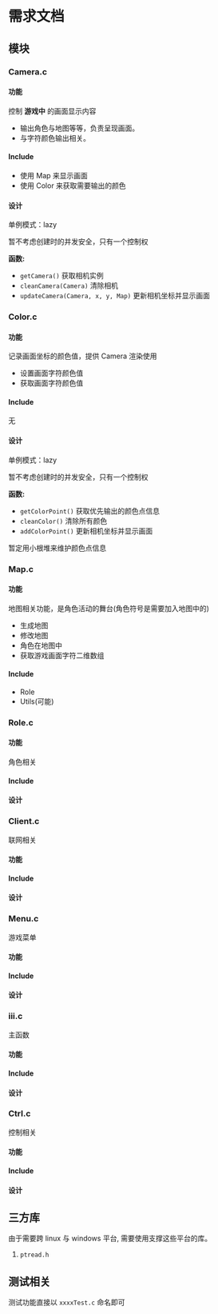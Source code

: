 # 需求文档

## 模块

### Camera.c

#### 功能

控制 <b>游戏中</b> 的画面显示内容

- 输出角色与地图等等，负责呈现画面。
- 与字符颜色输出相关。

#### Include

- 使用 Map 来显示画面
- 使用 Color 来获取需要输出的颜色

#### 设计

单例模式：lazy

暂不考虑创建时的并发安全，只有一个控制权

<b>函数:</b>

- `getCamera()` 获取相机实例
- `cleanCamera(Camera)` 清除相机
- `updateCamera(Camera, x, y, Map)` 更新相机坐标并显示画面

### Color.c

#### 功能

记录画面坐标的颜色值，提供 Camera 渲染使用

- 设置画面字符颜色值
- 获取画面字符颜色值

#### Include

无

#### 设计

单例模式：lazy

暂不考虑创建时的并发安全，只有一个控制权

<b>函数:</b>

- `getColorPoint()` 获取优先输出的颜色点信息
- `cleanColor()` 清除所有颜色
- `addColorPoint()` 更新相机坐标并显示画面

暂定用小根堆来维护颜色点信息

### Map.c

#### 功能

地图相关功能，是角色活动的舞台(角色符号是需要加入地图中的)

- 生成地图
- 修改地图
- 角色在地图中
- 获取游戏画面字符二维数组

#### Include

- Role
- Utils(可能)

### Role.c

#### 功能

角色相关

#### Include

#### 设计

### Client.c

联网相关

#### 功能

#### Include

#### 设计

### Menu.c

游戏菜单

#### 功能

#### Include

#### 设计

### iii.c

主函数

#### 功能

#### Include

#### 设计

### Ctrl.c

控制相关

#### 功能

#### Include

#### 设计

## 三方库

由于需要跨 linux 与 windows 平台, 需要使用支撑这些平台的库。

1. `ptread.h`

## 测试相关

测试功能直接以 `xxxxTest.c` 命名即可
